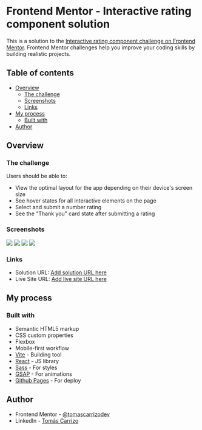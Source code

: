 # Frontend Mentor - Interactive rating component solution

This is a solution to the [Interactive rating component challenge on Frontend Mentor](https://www.frontendmentor.io/challenges/interactive-rating-component-koxpeBUmI). Frontend Mentor challenges help you improve your coding skills by building realistic projects. 

## Table of contents

- [Overview](#overview)
  - [The challenge](#the-challenge)
  - [Screenshots](#screenshots)
  - [Links](#links)
- [My process](#my-process)
  - [Built with](#built-with)
- [Author](#author)

## Overview

### The challenge

Users should be able to:

- View the optimal layout for the app depending on their device's screen size
- See hover states for all interactive elements on the page
- Select and submit a number rating
- See the "Thank you" card state after submitting a rating

### Screenshots

![](./desktop.jpg)
![](./desktop-thanks.jpg)
![](./phone.jpg)
![](./phone-thanks.jpg)

### Links

- Solution URL: [Add solution URL here](https://your-solution-url.com)
- Live Site URL: [Add live site URL here](https://your-live-site-url.com)

## My process

### Built with

- Semantic HTML5 markup
- CSS custom properties
- Flexbox
- Mobile-first workflow
- [Vite](https://vitejs.dev/) - Building tool
- [React](https://reactjs.org/) - JS library
- [Sass](https://sass-lang.com/) - For styles
- [GSAP](https://greensock.com/gsap/) - For animations
- [Github Pages](https://pages.github.com/) - For deploy

## Author

- Frontend Mentor - [@tomascarrizodev](https://www.frontendmentor.io/profile/tomascarrizodev)
- LinkedIn - [Tomás Carrizo](https://www.linkedin.com/in/tomascarrizodev)
